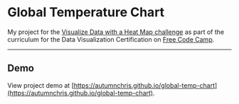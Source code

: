 # Global Temperature Chart

My project for the [Visualize Data with a Heat Map challenge](https://learn.freecodecamp.org/data-visualization/data-visualization-projects/visualize-data-with-a-heat-map) as part of the curriculum for the Data Visualization Certification on [Free Code Camp](https://www.freecodecamp.org).

---

## Demo

View project demo at [https://autumnchris.github.io/global-temp-chart](https://autumnchris.github.io/global-temp-chart).

